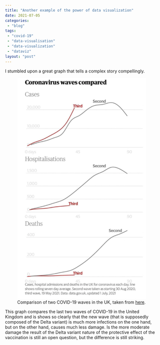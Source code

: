 ```yaml
---
title: "Another example of the power of data visualization"
date: 2021-07-05
categories: 
 - "blog"
tags: 
 - "covid-19"
 - "data-visualisation"
 - "data-visualization"
 - "dataviz"
layout: "post"
---
```


<!-- wp:paragraph -->
I stumbled upon a great graph that tells a complex story compellingly.


<!-- /wp:paragraph -->

<!-- wp:image {"id":3871,"sizeSlug":"large","linkDestination":"none"} -->
<figure class="wp-block-image size-large"><img src="/assets/img/2021/07/image.png" alt="" class="wp-image-3871"><figcaption>Comparison of two COVID-19 waves in the UK, taken from <a href="https://www.linkedin.com/posts/yevtarler_datascience-datavisualization-dataanalytics-activity-6817686875751383040-Hq-j">here</a>.</figcaption></figure>
<!-- /wp:image -->

<!-- wp:paragraph -->
This graph compares the last two waves of COVID-19 in the United Kingdom and is shows so clearly that the new wave (that is supposedly composed of the Delta variant) is much more infections on the one hand, but on the other hand, causes much less damage. Is the more moderate damage the result of the Delta variant nature of the protective effect of the vaccination is still an open question, but the difference is still striking.


<!-- /wp:paragraph -->

<!-- wp:paragraph -->

<!-- /wp:paragraph -->
